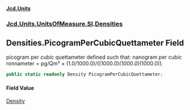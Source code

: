 #### [Jcd.Units](index.md 'index')
### [Jcd.Units.UnitsOfMeasure.SI](Jcd.Units.UnitsOfMeasure.SI.md 'Jcd.Units.UnitsOfMeasure.SI').[Densities](Densities.md 'Jcd.Units.UnitsOfMeasure.SI.Densities')

## Densities.PicogramPerCubicQuettameter Field

picogram per cubic quettameter defined such that: nanogram per cubic ronnameter = pg/Qm³ × (1.0/1000.0)/((1000.0)*(1000.0)*(1000.0)).

```csharp
public static readonly Density PicogramPerCubicQuettameter;
```

#### Field Value
[Density](Density.md 'Jcd.Units.UnitTypes.Density')